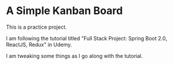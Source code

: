 # A Simple Kanban Board

This is a practice project. 

I am following the tutorial titled "Full Stack Project: Spring Boot 2.0, ReactJS, Redux" in Udemy.
 
I am tweaking some things as I go along with the tutorial.
